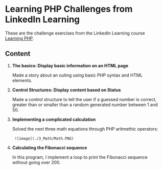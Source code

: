 # Learning PHP Challenges from LinkedIn Learning 

These are the challenge exercises from the LinkedIn Learning course [Learning PHP](https://www.linkedin.com/learning/learning-php-4/).

## Content

1. __The basics: Display basic information on an HTML page__

    Made a story about an outing using basic PHP syntax and HTML elements. 

2. __Control Structures: Display content based on Status__

    Made a control structure to tell the user if a guessed number is correct, greater than or smaller than a random generated number between 1 and 50.

3. __Implementing a complicated calculation__

    Solved the next three math equations through PHP aritmethic operators:

        ![image](./3_Math/Math.PNG)

4. __Calculating the Fibonacci sequence__

    In this program, I implement a loop to print the Fibonacci sequence without going over 200.